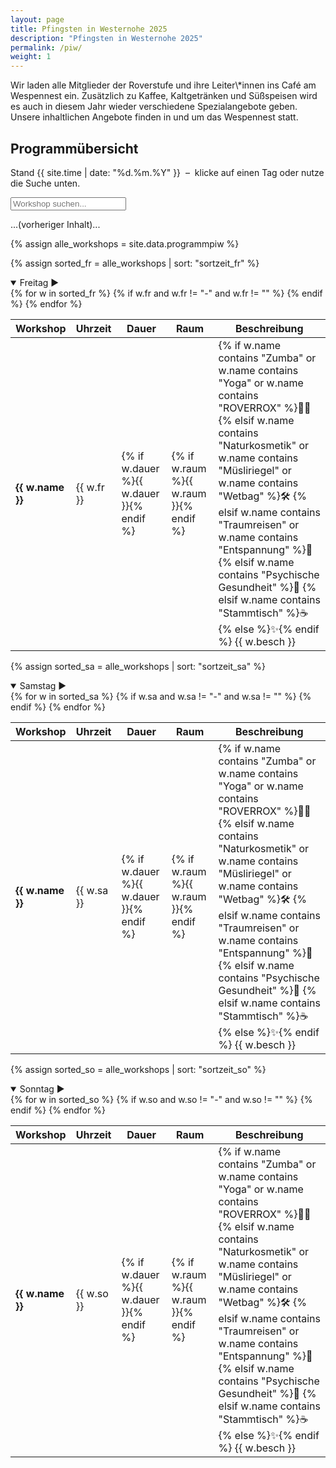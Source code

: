 ```yaml
---
layout: page
title: Pfingsten in Westernohe 2025
description: "Pfingsten in Westernohe 2025"
permalink: /piw/
weight: 1
---
```


<div class="alert alert-warning mb-5" role="alert">
  <p class="lead mb-0">
    Wir laden alle Mitglieder der Roverstufe und ihre Leiter\*innen ins Café am Wespennest ein. 
    Zusätzlich zu Kaffee, Kaltgetränken und Süßspeisen wird es auch in diesem Jahr wieder verschiedene Spezialangebote geben. 
    Unsere inhaltlichen Angebote finden in und um das Wespennest statt.
  </p>
</div>

<div class="container my-5">

<h2 class="text-center mb-4">Programmübersicht</h2>
<p class="lead text-center">
  Stand {{ site.time | date: "%d.%m.%Y" }} &nbsp;–&nbsp;
  klicke auf einen Tag oder nutze die Suche unten.
</p>

<!-- Suchfeld + Reset-Button -->
<div class="my-4 text-center position-relative">
  <input id="workshopSearch" type="text" class="form-control w-50 mx-auto" placeholder="Workshop suchen...">
  <button id="resetSearch" type="button" class="reset-button position-absolute" style="top: 50%; right: 25%; transform: translateY(-50%); display: none;" aria-label="Reset">❌</button>
</div>
<div id="searchResults" class="list-group my-4" style="display: none;"></div>

...(vorheriger Inhalt)...

{% assign alle_workshops = site.data.programmpiw %}

<!-- Freitag -->
{% assign sorted_fr = alle_workshops | sort: "sortzeit_fr" %}
<details class="mb-4" open>
  <summary class="h4 fw-bold cursor-pointer py-2 d-flex justify-content-between align-items-center">
    <span>Freitag</span>
    <span class="chevron-icon">▶️</span>
  </summary>
  <div class="table-responsive mt-3">
    <table class="table table-striped table-hover table-borderless">
      <thead>
        <tr>
          <th>Workshop</th>
          <th>Uhrzeit</th>
          <th>Dauer</th>
          <th>Raum</th>
          <th>Beschreibung</th>
        </tr>
      </thead>
      <tbody>
      {% for w in sorted_fr %}
        {% if w.fr and w.fr != "-" and w.fr != "" %}
        <tr class="d-block d-md-table-row border" data-tag="Freitag" data-sortzeit="{{ w.sortzeit_fr }}">
          <td data-label="Workshop"><strong>{{ w.name }}</strong></td>
          <td data-label="Uhrzeit">{{ w.fr }}</td>
          <td data-label="Dauer">{% if w.dauer %}<span class="badge bg-primary">{{ w.dauer }}</span>{% endif %}</td>
          <td data-label="Raum">{% if w.raum %}<span class="badge bg-secondary">{{ w.raum }}</span>{% endif %}</td>
          <td class="text-wrap" data-label="Beschreibung">
            {% if w.name contains "Zumba" or w.name contains "Yoga" or w.name contains "ROVERROX" %}🏃‍♂️
            {% elsif w.name contains "Naturkosmetik" or w.name contains "Müsliriegel" or w.name contains "Wetbag" %}🛠️
            {% elsif w.name contains "Traumreisen" or w.name contains "Entspannung" %}🌙
            {% elsif w.name contains "Psychische Gesundheit" %}🧠
            {% elsif w.name contains "Stammtisch" %}☕
            {% else %}✨{% endif %}
            {{ w.besch }}
          </td>
        </tr>
        {% endif %}
      {% endfor %}
      </tbody>
    </table>
  </div>
</details>

<!-- Samstag -->
{% assign sorted_sa = alle_workshops | sort: "sortzeit_sa" %}
<details class="mb-4" open>
  <summary class="h4 fw-bold cursor-pointer py-2 d-flex justify-content-between align-items-center">
    <span>Samstag</span>
    <span class="chevron-icon">▶️</span>
  </summary>
  <div class="table-responsive mt-3">
    <table class="table table-striped table-hover table-borderless">
      <thead>
        <tr>
          <th>Workshop</th>
          <th>Uhrzeit</th>
          <th>Dauer</th>
          <th>Raum</th>
          <th>Beschreibung</th>
        </tr>
      </thead>
      <tbody>
      {% for w in sorted_sa %}
        {% if w.sa and w.sa != "-" and w.sa != "" %}
        <tr class="d-block d-md-table-row border" data-tag="Samstag" data-sortzeit="{{ w.sortzeit_sa }}">
          <td data-label="Workshop"><strong>{{ w.name }}</strong></td>
          <td data-label="Uhrzeit">{{ w.sa }}</td>
          <td data-label="Dauer">{% if w.dauer %}<span class="badge bg-primary">{{ w.dauer }}</span>{% endif %}</td>
          <td data-label="Raum">{% if w.raum %}<span class="badge bg-secondary">{{ w.raum }}</span>{% endif %}</td>
          <td class="text-wrap" data-label="Beschreibung">
            {% if w.name contains "Zumba" or w.name contains "Yoga" or w.name contains "ROVERROX" %}🏃‍♂️
            {% elsif w.name contains "Naturkosmetik" or w.name contains "Müsliriegel" or w.name contains "Wetbag" %}🛠️
            {% elsif w.name contains "Traumreisen" or w.name contains "Entspannung" %}🌙
            {% elsif w.name contains "Psychische Gesundheit" %}🧠
            {% elsif w.name contains "Stammtisch" %}☕
            {% else %}✨{% endif %}
            {{ w.besch }}
          </td>
        </tr>
        {% endif %}
      {% endfor %}
      </tbody>
    </table>
  </div>
</details>

<!-- Sonntag -->
{% assign sorted_so = alle_workshops | sort: "sortzeit_so" %}
<details open>
  <summary class="h4 fw-bold cursor-pointer py-2 d-flex justify-content-between align-items-center">
    <span>Sonntag</span>
    <span class="chevron-icon">▶️</span>
  </summary>
  <div class="table-responsive mt-3">
    <table class="table table-striped table-hover table-borderless">
      <thead>
        <tr>
          <th>Workshop</th>
          <th>Uhrzeit</th>
          <th>Dauer</th>
          <th>Raum</th>
          <th>Beschreibung</th>
        </tr>
      </thead>
      <tbody>
      {% for w in sorted_so %}
        {% if w.so and w.so != "-" and w.so != "" %}
        <tr class="d-block d-md-table-row border" data-tag="Sonntag" data-sortzeit="{{ w.sortzeit_so }}">
          <td data-label="Workshop"><strong>{{ w.name }}</strong></td>
          <td data-label="Uhrzeit">{{ w.so }}</td>
          <td data-label="Dauer">{% if w.dauer %}<span class="badge bg-primary">{{ w.dauer }}</span>{% endif %}</td>
          <td data-label="Raum">{% if w.raum %}<span class="badge bg-secondary">{{ w.raum }}</span>{% endif %}</td>
          <td class="text-wrap" data-label="Beschreibung">
            {% if w.name contains "Zumba" or w.name contains "Yoga" or w.name contains "ROVERROX" %}🏃‍♂️
            {% elsif w.name contains "Naturkosmetik" or w.name contains "Müsliriegel" or w.name contains "Wetbag" %}🛠️
            {% elsif w.name contains "Traumreisen" or w.name contains "Entspannung" %}🌙
            {% elsif w.name contains "Psychische Gesundheit" %}🧠
            {% elsif w.name contains "Stammtisch" %}☕
            {% else %}✨{% endif %}
            {{ w.besch }}
          </td>
        </tr>
        {% endif %}
      {% endfor %}
      </tbody>
    </table>
  </div>
</details>

</div>


<script>
document.addEventListener('DOMContentLoaded', function () {
  const input = document.getElementById('workshopSearch');
  const resetButton = document.getElementById('resetSearch');
  const searchResults = document.getElementById('searchResults');
  const allRows = document.querySelectorAll('tbody tr');

  input.addEventListener('input', function () {
    const filter = input.value.toLowerCase();
    searchResults.innerHTML = '';

    if (filter !== '') {
      resetButton.style.display = 'block';
      const matches = [];

      allRows.forEach(row => {
        const text = row.innerText.toLowerCase();
        if (text.includes(filter)) {
          const name = row.querySelector('[data-label="Workshop"] strong')?.innerText || '';
          const time = row.querySelector('[data-label="Uhrzeit"]')?.innerText || '';
          const desc = row.querySelector('[data-label="Beschreibung"]')?.innerText || '';
          const tag = row.getAttribute('data-tag') || 'Unbekannt';
          const sortzeit = parseInt(row.getAttribute('data-sortzeit')) || 9999;

          matches.push({ tag, sortzeit, html: `
            <div class="list-group-item">
              <div><strong>${name}</strong></div>
              <small><strong>${tag}</strong> – ${time}</small>
              <div>${desc}</div>
            </div>
          ` });
        }
      });

      matches.sort((a, b) => {
        const dayOrder = ['Freitag', 'Samstag', 'Sonntag'];
        const dayA = dayOrder.indexOf(a.tag);
        const dayB = dayOrder.indexOf(b.tag);
        if (dayA !== dayB) return dayA - dayB;
        return a.sortzeit - b.sortzeit;
      });

      if (matches.length > 0) {
        matches.forEach(m => {
          const div = document.createElement('div');
          div.innerHTML = m.html;
          searchResults.appendChild(div.firstElementChild);
        });
        searchResults.style.display = 'block';
      } else {
        searchResults.innerHTML = '<div class="list-group-item">Keine Treffer gefunden.</div>';
        searchResults.style.display = 'block';
      }
    } else {
      resetButton.style.display = 'none';
      searchResults.style.display = 'none';
    }
  });

  resetButton.addEventListener('click', function () {
    input.value = '';
    input.dispatchEvent(new Event('input'));
    resetButton.classList.add('reset-glow');
    setTimeout(() => resetButton.classList.remove('reset-glow'), 500);
  });
});
</script>